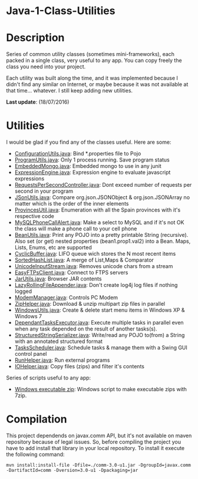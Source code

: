 Java-1-Class-Utilities
======================

Description
===========

Series of common utility classes (sometimes mini-frameworks), each packed in a single class, very useful to any app.
You can copy freely the class you need into your project.

Each utility was built along the time, and it was implemented because I didn't find any similar
on Internet, or maybe because it was not available at that time... whatever. I still keep adding new utilities.

**Last update**: (18/07/2016)

Utilities
========= 

I would be glad if you find any of the classes useful. Here are some:

* [ConfigurationUtils.java](src/main/java/org/andresoviedo/util/configuration/ConfigurationUtils.java): Bind *.properties file to Pojo
* [ProgramUtils.java](src/main/java/org/andresoviedo/util/program/ProgramUtils.java): Only 1 process running. Save program status 
* [EmbeddedMongo.java](src/main/java/org/andresoviedo/util/mongo/EmbeddedMongo.java): Embedded mongo to use in any junit
* [ExpressionEngine.java](src/main/java/org/andresoviedo/util/expression/ExpressionEngine.java): Expression engine to evaluate javascript expressions
* [RequestsPerSecondController.java](src/main/java/org/andresoviedo/util/program/ProgramUtils.java): Dont exceed number of requests per second in your program
* [JSonUtils.java](src/main/java/org/andresoviedo/util/json/JsonUtils.java):  Compare org.json.JSONObject & org.json.JSONArray no matter which is the order of the inner elements
* [ProvincesUtil.java](src/main/java/org/andresoviedo/util/model/ModelUtils.java):  Enumeration with all the Spain provinces with it's respective code
* [MySQLPhoneCallAlert.java](src/main/java/org/andresoviedo/util/alert/MySQLPhoneCallAlert.java): Make a select to MySQL and if it's not OK the class will make a phone call to your cell phone
* [BeanUtils.java](src/main/java/org/andresoviedo/util/bean/BeanUtils.java): Print any POJO into a pretty printable String (recursive). Also set (or get) nested properties (bean1.prop1.val2)
 into a Bean. Maps, Lists, Enums, etc are supported
* [CyclicBuffer.java](src/main/java/org/andresoviedo/util/data/CyclicBuffer.java): LIFO queue wich stores the N most recent items   
* [SortedHashList.java](src/main/java/org/andresoviedo/util/data/SortedHashList.java): A merge of List,Maps & Comparator 
* [UnicodeInputStream.java](src/main/java/org/andresoviedo/util/encoding/UnicodeInputStream.java): Removes unicode chars from a stream
* [EasyFTPsClient.java](src/main/java/org/andresoviedo/util/ftp/EasyFTPsClient.java): Connect to FTPS servers
* [JarUtils.java](src/main/java/org/andresoviedo/util/jar/JarUtils.java): Browser JAR contents
* [LazyRollingFileAppender.java](src/main/java/org/andresoviedo/util/log4j/LazyRollingFileAppender.java): Don't create log4j log files if nothing logged
* [ModemManager.java](src/main/java/org/andresoviedo/util/modem/ModemManager.java): Controls PC Modem
* [ZipHelper.java](src/main/java/org/andresoviedo/util/zip/ZipHelper.java): Download & unzip multipart zip files in parallel 
* [WindowsUtils.java](src/main/java/org/andresoviedo/util/windows/WindowsUtils.java): Create & delete start menu items in Windows XP & Windows 7
* [DependantTasksExecutor.java](src/main/java/org/andresoviedo/util/tasks/DependantTasksExecutor.java): Execute multiple tasks in parallel even when any task depended on the result of another tasks(s).
* [StructuredStringSerializer.java](src/main/java/org/andresoviedo/util/serialization/api2/StructuredStringSerializer.java): Write/read any POJO to(from) a String with an annotated structured format
* [TasksScheduler.java](src/main/java/org/andresoviedo/util/schedule/TasksScheduler.java): Schedule tasks & manage them with a Swing GUI control panel
* [RunHelper.java](src/main/java/org/andresoviedo/util/run/RunHelper.java): Run external programs
* [IOHelper.java](src/main/java/org/andresoviedo/util/io/IOHelper.java): Copy files (zips) and filter it's contents

Series of scripts useful to any app:
* [Windows executable zip](src/main/resources/org/andresoviedo/util/windows/7zip_installer/make.bat): Windows script to make executable zips with 7zip.


Compilation
===========

This project dependends on javax.comm API, but it's not available on maven repository because of legal issues.
So, before compiling the project you have to add install that library in your local repository.
To install it execute the following command:

    mvn install:install-file -Dfile=./comm-3.0-u1.jar -DgroupId=javax.comm -DartifactId=comm -Dversion=3.0-u1 -Dpackaging=jar
